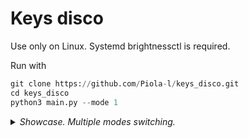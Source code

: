 # Keys disco

Use only on Linux. Systemd brightnessctl is required.

Run with
``` python 
git clone https://github.com/Piola-l/keys_disco.git 
cd keys_disco
python3 main.py --mode 1
```

<details>
  <summary>
    <i>Showcase. Multiple modes switching.</i>
  </summary>
<img src=https://github.com/user-attachments/assets/9d42fa0f-7fbc-48c7-b768-bad98c0ed37e>
</details>

